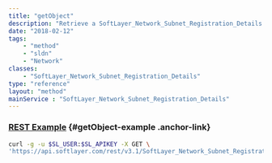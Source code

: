 ```yaml
---
title: "getObject"
description: "Retrieve a SoftLayer_Network_Subnet_Registration_Details record."
date: "2018-02-12"
tags:
    - "method"
    - "sldn"
    - "Network"
classes:
    - "SoftLayer_Network_Subnet_Registration_Details"
type: "reference"
layout: "method"
mainService : "SoftLayer_Network_Subnet_Registration_Details"
---
```


### [REST Example](#getObject-example) <a href="/article/rest/"><i class="fas fa-question"></i></a> {#getObject-example .anchor-link} 
```bash
curl -g -u $SL_USER:$SL_APIKEY -X GET \
'https://api.softlayer.com/rest/v3.1/SoftLayer_Network_Subnet_Registration_Details/{SoftLayer_Network_Subnet_Registration_DetailsID}/getObject'
```
